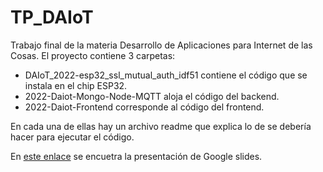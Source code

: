 # TP_DAIoT
Trabajo final de la materia Desarrollo de Aplicaciones para Internet de las Cosas.
El proyecto contiene 3 carpetas:
  
  *  DAIoT_2022-esp32_ssl_mutual_auth_idf51 contiene el código que se instala en el chip ESP32.
  *  2022-Daiot-Mongo-Node-MQTT aloja el código del backend.
  *  2022-Daiot-Frontend corresponde al código del frontend.

En cada una de ellas hay un archivo readme que explica lo de se debería hacer para ejecutar el código.

En [este enlace](https://docs.google.com/presentation/d/1BWeJ__F21GNpa_pZROABIlCcSZXqp_1lXe5mqxguRhI/edit?usp=sharing) se encuetra la presentación de Google slides.

